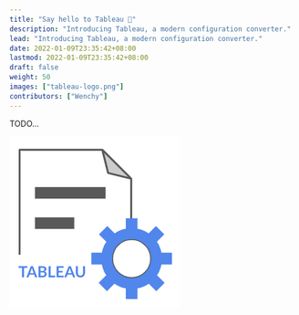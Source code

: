 ```yaml
---
title: "Say hello to Tableau 👋"
description: "Introducing Tableau, a modern configuration converter."
lead: "Introducing Tableau, a modern configuration converter."
date: 2022-01-09T23:35:42+08:00
lastmod: 2022-01-09T23:35:42+08:00
draft: false
weight: 50
images: ["tableau-logo.png"]
contributors: ["Wenchy"]
---
```


TODO...

![Image](tableau-logo.png "Tableau logo, 2022 — Wenchy")
